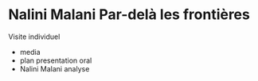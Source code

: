 # Nalini Malani Par-delà les frontières

Visite individuel

- media
- plan presentation oral
- Nalini Malani analyse

